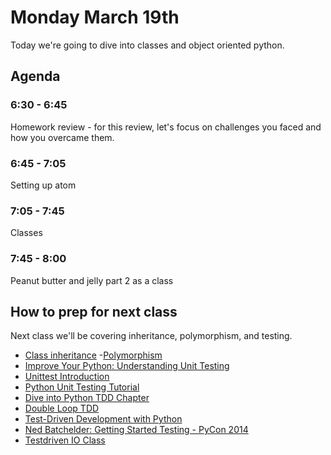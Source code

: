 # Monday March 19th
Today we're going to dive into classes and object oriented python.

## Agenda
### 6:30 - 6:45
Homework review - for this review, let's focus on challenges you faced and how you overcame them.
### 6:45 - 7:05
Setting up atom
### 7:05 - 7:45
Classes
### 7:45 - 8:00
Peanut butter and jelly part 2 as a class

## How to prep for next class
Next class we'll be covering inheritance, polymorphism, and testing.
- [Class inheritance](https://www.digitalocean.com/community/tutorials/understanding-class-inheritance-in-python-3)
-[Polymorphism](https://www.digitalocean.com/community/tutorials/how-to-apply-polymorphism-to-classes-in-python-3)
- [Improve Your Python: Understanding Unit Testing](https://jeffknupp.com/blog/2013/12/09/improve-your-python-understanding-unit-testing/)
- [Unittest Introduction](http://pythontesting.net/framework/unittest/unittest-introduction/)
- [Python Unit Testing Tutorial](https://cgoldberg.github.io/python-unittest-tutorial/)
- [Dive into Python TDD Chapter](http://www.diveintopython.net/unit_testing/index.html)
- [Double Loop TDD](http://coding-is-like-cooking.info/2013/04/outside-in-development-with-double-loop-tdd/)
- [Test-Driven Development with Python](http://chimera.labs.oreilly.com/books/1234000000754/index.html)
- [Ned Batchelder: Getting Started Testing - PyCon 2014](https://www.youtube.com/watch?v=FxSsnHeWQBY)
- [Testdriven IO Class](https://testdriven.io/part-one-intro)

